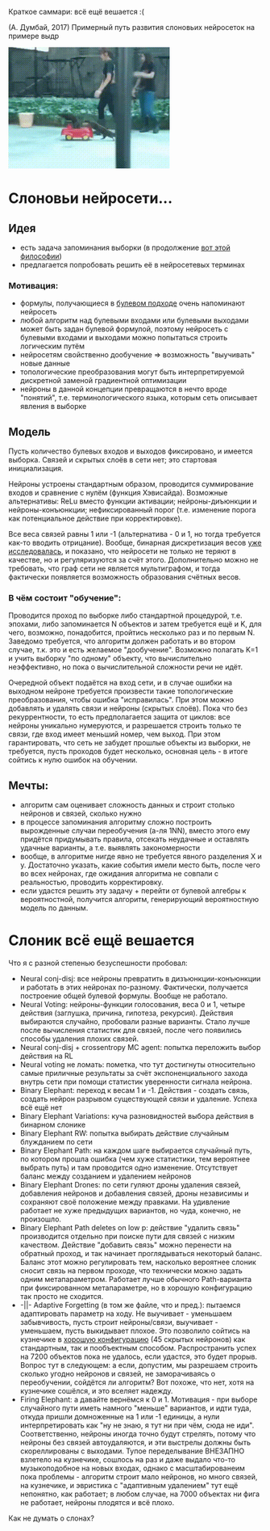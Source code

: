 Краткое саммари: всё ещё вешается :(

(А. Думбай, 2017) Примерный путь развития слоновьих нейросеток на примере выдр

![alt text](https://github.com/FortsAndMills/MusicGeneration/blob/master/Elephant%20Neural%20Nets/Otters.gif)

# Слоновьи нейросети...

## Идея

* есть задача запоминания выборки (в продолжение [вот этой философии](https://github.com/FortsAndMills/MusicGeneration/tree/master/Discon))
* предлагается попробовать решить её в нейросетевых терминах

### Мотивация:
* формулы, получающиеся в [булевом подходе](https://github.com/FortsAndMills/MusicGeneration/blob/master/Discon/%D0%A1%D0%BE%D0%B1%D1%80%D0%B0%D0%BD%D0%B8%D0%B5%20%D1%81%D0%BE%D1%87%D0%B8%D0%BD%D0%B5%D0%BD%D0%B8%D0%B9...%20%D0%B3%D0%BC%2C%20%D0%B1%D1%83%D0%BB%D0%B5%D0%B2%D1%8B%D1%85.pdf) очень напоминают нейросеть
* любой алгоритм над булевыми входами или булевыми выходами может быть задан булевой формулой, поэтому нейросеть с булевыми входами и выходами можно попытаться строить логическим путём
* нейросетям свойственно дообучение => возможность "выучивать" новые данные
* топологические преобразования могут быть интерпретируемой дискретной заменой градиентной оптимизации
* нейроны в данной концепции превращаются в нечто вроде "понятий", т.е. терминологического языка, которым сеть описывает явления в выборке

## Модель

Пусть количество булевых входов и выходов фиксировано, и имеется выборка. Связей и скрытых слоёв в сети нет; это стартовая инициализация.

Нейроны устроены стандартным образом, проводится суммирование входов и сравнение с нулём (функция Хэвисайда). Возможные альтернативы:  ReLu вместо функции активации; нейроны-диъюнкции и нейроны-конъюнкции; нефиксированный порог (т.е. изменение порога как потенциальное действие при корректировке).

Все веса связей равны 1 или -1 (альтернатива - 0 и 1, но тогда требуется как-то вводить отрицание). Вообще, бинарная дискретизация весов [уже исследовалась](https://arxiv.org/pdf/1602.02830.pdf), и показано, что нейросети не только не теряют в качестве, но и регуляризуются за счёт этого. Дополнительно можно не требовать, что граф сети не является мультиграфом, и тогда фактически появляется возможность образования счётных весов.

### В чём состоит "обучение":

Проводится проход по выборке либо стандартной процедурой, т.е. эпохами, либо запоминается N объектов и затем требуется ещё и K, для чего, возможно, понадобится, пройтись несколько раз и по первым N. Заведомо требуется, что алгоритм должен работать и во втором случае, т.к. это и есть желаемое "дообучение". Возможно полагать K=1 и учить выборку "по одному" объекту, что вычислительно неэффективно, но пока о вычислительной сложности речи не идёт.

Очередной объект подаётся на вход сети, и в случае ошибки на выходном нейроне требуется произвести такие топологические преобразования, чтобы ошибка "исправилась". При этом можно добавлять и удалять связи и нейроны (скрытых слоёв). Пока что без рекуррентности, то есть предполагается защита от циклов: все нейроны уникально нумеруются, и разрешается строить только те связи, где вход имеет меньший номер, чем выход. При этом гарантировать, что сеть не забудет прошлые объекты из выборки, не требуется, пусть проходов будет несколько, основная цель - в итоге сойтись к нулю ошибок на обучении.

## Мечты:
* алгоритм сам оценивает сложность данных и строит столько нейронов и связей, сколько нужно
* в процессе запоминания алгоритму сложно построить вырожденные случаи переобучения (а-ля 1NN), вместо этого ему придётся придумывать правила, отсекать неудачные и оставлять удачные варианты, а т.е. выявлять закономерности
* вообще, в алгоритме нигде явно не требуется явного разделения X и y. Достаточно указать, какие события имели место быть, после чего во всех нейронах, где ожидания алгоритма не совпали с реальностью, проводить корректировку.
* если удастся решить эту задачу + перейти от булевой алгебры к вероятностной, получится алгоритм, генерирующий вероятностную модель по данным.

# Слоник всё ещё вешается

Что я с разной степенью безуспешности пробовал:
- Neural conj-disj: все нейроны превратить в дизъюнкции-конъюнкции и работать в этих нейронах по-разному. Фактически, получается построение общей булевой формулы. Вообще не работало.
- Neural Voting: нейроны-функции голосования, веса 0 и 1, четыре действия (заглушка, причина, гипотеза, рекурсия). Действия выбираются случайно, пробовали разные варианты. Стало лучше после вычисления статистик для связей, после чего появились способы удаления плохих связей.
- Neural conj-disj + crossentropy MC agent: попытка переложить выбор действия на RL
- Neural voting не ломать: пометка, что тут достигнуты относительно самые приличные результаты за счёт экспоненциального захода внутрь сети при помощи статистик уверенности сигнала нейрона.
- Binary Elephant: переход к весам 1 и -1. Действия - создать связь, создать нейрон разрывом существующей связи и удаление. Успеха всё ещё нет
- Binary Elephant Variations: куча разновидностей выбора действия в бинарном слонике 
- Binary Elephant RW: попытка выбирать действие случайным блужданием по сети
- Binary Elephant Path: на каждом шаге выбирается случайный путь, по котором прошла ошибка (чем хуже статистики, тем вероятнее выбрать путь) и там проводится одно изменение. Отсутствует баланс между созданием и удалением нейронов
- Binary Elephant Drones: по сети гуляют дроны удаления связей, добавления нейронов и добавления связей, дроны независимы и сохраняют своё положение между правками. На удивление работает не хуже предыдущих вариантов, но чуда, конечно, не произошло.
- Binary Elephant Path deletes on low p: действие "удалить связь" производится отдельно при поиске пути для связей с низким качеством. Действие "добавить связь" можно перенести на обратный проход, и так начинает проглядываться некоторый баланс. Баланс этот можно регулировать тем, насколько вероятнее слоник сносит связь на первом проходе, что технически можно задать одним метапараметром. Работает лучше обычного Path-варианта при фиксированном метапараметре, но в хорошую конфигурацию так просто не сходится.
- -||- Adaptive Forgetting (в том же файле, что и пред.): пытаемся адаптировать параметр на ходу. Не выучивает - уменьшаем забывчивость, пусть строит нейроны/связи, выучивает - уменьшаем, пусть выкидывает плохое. Это позволило сойтись на кузнечике в [хорошую конфигурацию](https://github.com/FortsAndMills/MusicGeneration/blob/master/Elephant%20Neural%20Nets/%D0%90%D0%B4%D0%B0%D0%BF%D1%82%D0%B8%D0%B2%D0%BD%D0%BE%20%D0%B7%D0%B0%D0%B1%D1%8B%D0%B2%D0%B0%D1%8E%D1%89%D0%B8%D0%B9%20%D1%81%D0%BB%D0%BE%D0%BD%20%D0%B7%D0%B0%D0%BF%D0%BE%D0%BC%D0%BD%D0%B8%D0%BB%20%D0%BA%D1%83%D0%B7%D0%BD%D0%B5%D1%87%D0%B8%D0%BA%D0%B0%20(45%20%D1%81%D0%BA%D1%80%D1%8B%D1%82%D1%8B%D1%85%20%D0%BD%D0%B5%D0%B9%D1%80%D0%BE%D0%BD%D0%BE%D0%B2%2C%20%D1%84%D0%B8%D0%BD%D0%B0%D0%BB%D1%8C%D0%BD%D1%8B%D0%B9%20%D1%83%D1%80%D0%BE%D0%B2%D0%B5%D0%BD%D1%8C%206%2C5).png) (45 скрытых нейронов) как стандартным, так и пообъектным способом. Распространить успех на 7200 объектов пока не удалось, если удастся, это будет прорыв. Вопрос тут в следующем: а если, допустим, мы разрешаем строить сколько угодно нейронов и связей, не заморачиваясь о переобучении, сойдётся ли алгоритм? Вот похоже, что нет, хотя на кузнечике сошёлся, и это вселяет надежду.
- Firing Elephant: а давайте вернёмся к 0 и 1. Мотивация - при выборе случайного пути иметь намного "меньше" вариантов, и идти туда, откуда пришли домноженные на 1 или -1 единицы, а нули интерпретировать как "ну не знаю, я тут ни при чём, сюда не иди". Соответственно, нейроны иногда точно будут стрелять, потому что нейроны без связей автоудаляются, и эти выстрелы должны быть скореллированы с выходами. Тупое переделывание ВНЕЗАПНО взлетело на кузнечике, сошлось на раз и даже выдало что-то музыкоподобное на новых входах, однако с масштабированеим пока проблемы - алгоритм строит мало нейронов, но много связей, на кузнечике, и эвристика с "адаптивным удалением" тут ещё непонятно, как работает; в любом случае, на 7000 объектах ни фига не работает, нейроны плодятся и всё плохо.

Как не думать о слонах?

